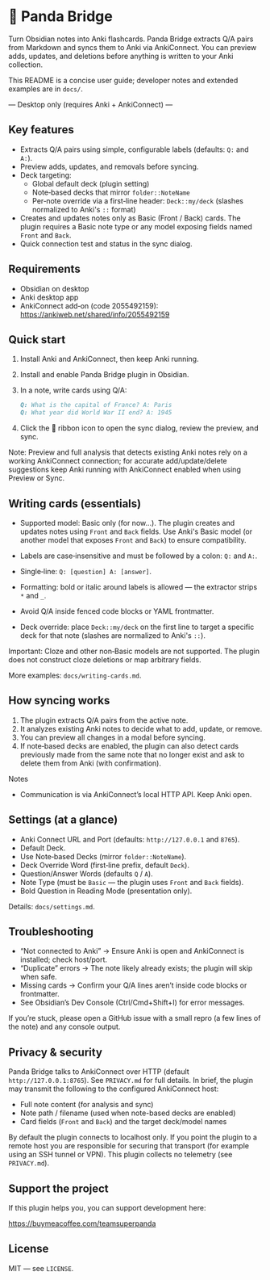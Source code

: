 # 🐼 Panda Bridge

Turn Obsidian notes into Anki flashcards. Panda Bridge extracts Q/A pairs from Markdown and syncs them to Anki via AnkiConnect. You can preview adds, updates, and deletions before anything is written to your Anki collection.

This README is a concise user guide; developer notes and extended examples are in `docs/`.

— Desktop only (requires Anki + AnkiConnect) —

## Key features

- Extracts Q/A pairs using simple, configurable labels (defaults: `Q:` and `A:`).
- Preview adds, updates, and removals before syncing.
- Deck targeting:
	- Global default deck (plugin setting)
	- Note‑based decks that mirror `folder::NoteName`
	- Per‑note override via a first‑line header: `Deck::my/deck` (slashes normalized to Anki's `::` format)
- Creates and updates notes only as Basic (Front / Back) cards. The plugin requires a Basic note type or any model exposing fields named `Front` and `Back`.
- Quick connection test and status in the sync dialog.

## Requirements

- Obsidian on desktop
- Anki desktop app
- AnkiConnect add‑on (code 2055492159): https://ankiweb.net/shared/info/2055492159

## Quick start

1. Install Anki and AnkiConnect, then keep Anki running.
2. Install and enable Panda Bridge plugin in Obsidian.
3. In a note, write cards using Q/A:

	 ```markdown
	 Q: What is the capital of France? A: Paris
	 Q: What year did World War II end? A: 1945
	 ```
4. Click the 🐼 ribbon icon to open the sync dialog, review the preview, and sync.

Note: Preview and full analysis that detects existing Anki notes rely on a working AnkiConnect connection; for accurate add/update/delete suggestions keep Anki running with AnkiConnect enabled when using Preview or Sync.

## Writing cards (essentials)

- Supported model: Basic only (for now...). The plugin creates and updates notes using `Front` and `Back` fields. Use Anki's Basic model (or another model that exposes `Front` and `Back`) to ensure compatibility.

- Labels are case‑insensitive and must be followed by a colon: `Q:` and `A:`.

- Single‑line: `Q: [question] A: [answer]`.

- Formatting: bold or italic around labels is allowed — the extractor strips `*` and `_`.

- Avoid Q/A inside fenced code blocks or YAML frontmatter.

- Deck override: place `Deck::my/deck` on the first line to target a specific deck for that note (slashes are normalized to Anki's `::`).

Important: Cloze and other non‑Basic models are not supported. The plugin does not construct cloze deletions or map arbitrary fields.

More examples: `docs/writing-cards.md`.

## How syncing works

1. The plugin extracts Q/A pairs from the active note.
2. It analyzes existing Anki notes to decide what to add, update, or remove.
3. You can preview all changes in a modal before syncing.
4. If note‑based decks are enabled, the plugin can also detect cards previously made from the same note that no longer exist and ask to delete them from Anki (with confirmation).

Notes
- Communication is via AnkiConnect’s local HTTP API. Keep Anki open.

## Settings (at a glance)

- Anki Connect URL and Port (defaults: `http://127.0.0.1` and `8765`).
- Default Deck.
- Use Note‑based Decks (mirror `folder::NoteName`).
- Deck Override Word (first‑line prefix, default `Deck`).
- Question/Answer Words (defaults `Q` / `A`).
 - Note Type (must be `Basic` — the plugin uses `Front` and `Back` fields).
 - Bold Question in Reading Mode (presentation only).

Details: `docs/settings.md`.

## Troubleshooting

- “Not connected to Anki” → Ensure Anki is open and AnkiConnect is installed; check host/port.
- “Duplicate” errors → The note likely already exists; the plugin will skip when safe.
- Missing cards → Confirm your Q/A lines aren’t inside code blocks or frontmatter.
- See Obsidian’s Dev Console (Ctrl/Cmd+Shift+I) for error messages.

If you’re stuck, please open a GitHub issue with a small repro (a few lines of the note) and any console output.

## Privacy & security

Panda Bridge talks to AnkiConnect over HTTP (default `http://127.0.0.1:8765`). See `PRIVACY.md` for full details. In brief, the plugin may transmit the following to the configured AnkiConnect host:

- Full note content (for analysis and sync)
- Note path / filename (used when note-based decks are enabled)
- Card fields (`Front` and `Back`) and the target deck/model names

By default the plugin connects to localhost only. If you point the plugin to a remote host you are responsible for securing that transport (for example using an SSH tunnel or VPN). This plugin collects no telemetry (see `PRIVACY.md`).

## Support the project

If this plugin helps you, you can support development here:

https://buymeacoffee.com/teamsuperpanda

## License

MIT — see `LICENSE`.


